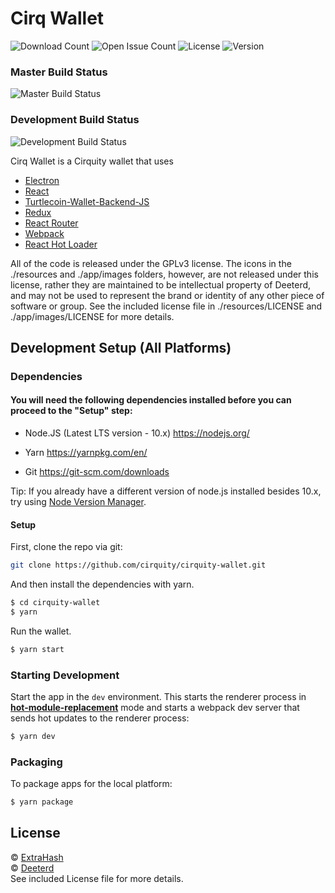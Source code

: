 # Cirq Wallet

![Download Count](https://img.shields.io/github/downloads/cirquity/cirquity-wallet/total.svg)
![Open Issue Count](https://img.shields.io/github/issues/cirquity/cirquity-wallet)
![License](https://img.shields.io/github/license/cirquity/cirquity-wallet)
![Version](https://img.shields.io/github/v/release/cirquity/cirquity-wallet)

### Master Build Status

![Master Build Status](https://github.com/cirquity/cirquity-wallet/workflows/Build/badge.svg?branch=master)

### Development Build Status

![Development Build Status](https://github.com/cirquity/cirquity-wallet/workflows/Build/badge.svg?branch=development)


Cirq Wallet is a Cirquity wallet that uses
- [Electron](http://electron.atom.io/)
- [React](https://facebook.github.io/react/)
- [Turtlecoin-Wallet-Backend-JS](https://github.com/turtlecoin/turtlecoin-wallet-backend-js)
- [Redux](https://github.com/reactjs/redux)
- [React Router](https://github.com/reactjs/react-router)
- [Webpack](http://webpack.github.io/docs/)
- [React Hot Loader](https://github.com/gaearon/react-hot-loader)

All of the code is released under the GPLv3 license. The icons in the ./resources and ./app/images folders, however, are not released under this license, rather they are maintained to be intellectual property of Deeterd, and may not be used to represent the brand or identity of any other piece of software or group. See the included license file in ./resources/LICENSE and ./app/images/LICENSE for more details.

## Development Setup (All Platforms)

### Dependencies

#### You will need the following dependencies installed before you can proceed to the "Setup" step:

- Node.JS (Latest LTS version - 10.x) https://nodejs.org/

- Yarn https://yarnpkg.com/en/

- Git https://git-scm.com/downloads

Tip: If you already have a different version of node.js installed besides 10.x, try using [Node Version Manager](https://github.com/nvm-sh/nvm#install--update-script).

#### Setup

First, clone the repo via git:

```bash
git clone https://github.com/cirquity/cirquity-wallet.git
```

And then install the dependencies with yarn.

```bash
$ cd cirquity-wallet
$ yarn
```

Run the wallet.

```bash
$ yarn start
```

### Starting Development

Start the app in the `dev` environment. This starts the renderer process in [**hot-module-replacement**](https://webpack.js.org/guides/hmr-react/) mode and starts a webpack dev server that sends hot updates to the renderer process:

```bash
$ yarn dev
```

### Packaging

To package apps for the local platform:

```bash
$ yarn package
```

## License

© [ExtraHash](https://github.com/ExtraHash)<br />
© [Deeterd](https://github.com/deeterd)<br />
See included License file for more details.

